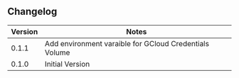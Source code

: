 ## Changelog

| Version | Notes                                                  |
| ------- | ------------------------------------------------------ |
| 0.1.1   | Add environment varaible for GCloud Credentials Volume |
| 0.1.0   | Initial Version                                        |

